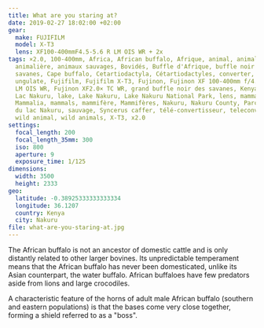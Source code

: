```yaml
---
title: What are you staring at?
date: 2019-02-27 18:02:00 +02:00
gear:
  make: FUJIFILM
  model: X-T3
  lens: XF100-400mmF4.5-5.6 R LM OIS WR + 2x
tags: ×2.0, 100-400mm, Africa, African buffalo, Afrique, animal, animal sauvage,
  animalière, animaux sauvages, Bovidés, Buffle d'Afrique, buffle noir des
  savanes, Cape buffalo, Cetartiodactyla, Cétartiodactyles, converter, Even-toed
  ungulate, Fujifilm, Fujifilm X-T3, Fujinon, Fujinon XF 100-400mm f/4.5-5.6 R
  LM OIS WR, Fujinon XF2.0× TC WR, grand buffle noir des savanes, Kenya, lac,
  Lac Nakuru, lake, Lake Nakuru, Lake Nakuru National Park, lens, mammal,
  Mammalia, mammals, mammifère, Mammifères, Nakuru, Nakuru County, Parc national
  du lac Nakuru, sauvage, Syncerus caffer, télé-convertisseur, teleconverter,
  wild animal, wild animals, X-T3, x2.0
settings:
  focal_length: 200
  focal_length_35mm: 300
  iso: 800
  aperture: 9
  exposure_time: 1/125
dimensions:
  width: 3500
  height: 2333
geo:
  latitude: -0.38925333333333334
  longitude: 36.1207
  country: Kenya
  city: Nakuru
file: what-are-you-staring-at.jpg
---
```


The African buffalo is not an ancestor of domestic cattle and is only distantly related to other larger bovines. Its unpredictable temperament means that the African buffalo has never been domesticated, unlike its Asian counterpart, the water buffalo. African buffaloes have few predators aside from lions and large crocodiles.

A characteristic feature of the horns of adult male African buffalo (southern and eastern populations) is that the bases come very close together, forming a shield referred to as a "boss".
